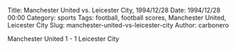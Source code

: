 Title: Manchester United vs. Leicester City, 1994/12/28
Date: 1994/12/28 00:00
Category: sports
Tags: football, football scores, Manchester United, Leicester City
Slug: manchester-united-vs-leicester-city
Author: carbonero


Manchester United 1 - 1 Leicester City
